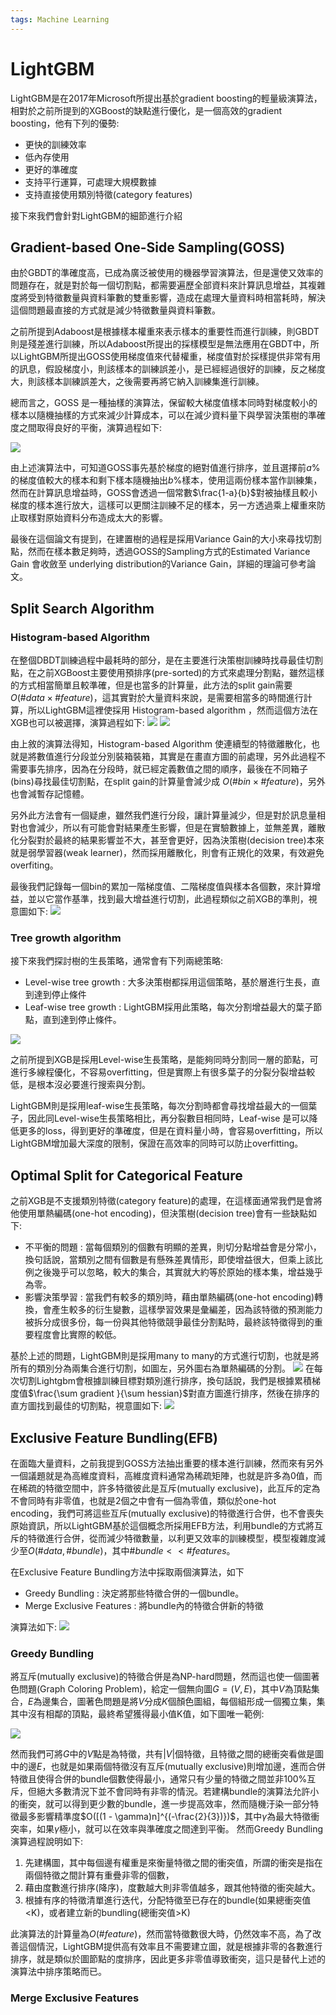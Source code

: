 ```yaml
---
tags: Machine Learning
---
```

LightGBM
===
LightGBM是在2017年Microsoft所提出基於gradient boosting的輕量級演算法，相對於之前所提到的XGBoost的缺點進行優化，是一個高效的gradient boosting，他有下列的優勢:
* 更快的訓練效率
* 低內存使用
* 更好的準確度
* 支持平行運算，可處理大規模數據
* 支持直接使用類別特徵(category features)

接下來我們會針對LightGBM的細節進行介紹
## Gradient-based One-Side Sampling(GOSS)
由於GBDT的準確度高，已成為廣泛被使用的機器學習演算法，但是還使又效率的問題存在，就是對於每一個切割點，都需要遍歷全部資料來計算訊息增益，其複雜度將受到特徵數量與資料筆數的雙重影響，造成在處理大量資料時相當耗時，解決這個問題最直接的方式就是減少特徵數量與資料筆數。

之前所提到Adaboost是根據樣本權重來表示樣本的重要性而進行訓練，則GBDT則是殘差進行訓練，所以Adaboost所提出的採樣模型是無法應用在GBDT中，所以LightGBM所提出GOSS使用梯度值來代替權重，梯度值對於採樣提供非常有用的訊息，假設梯度小，則該樣本的訓練誤差小，是已經經過很好的訓練，反之梯度大，則該樣本訓練誤差大，之後需要再將它納入訓練集進行訓練。

總而言之，GOSS 是一種抽樣的演算法，保留較大梯度值樣本同時對梯度較小的樣本以隨機抽樣的方式來減少計算成本，可以在減少資料量下與學習決策樹的準確度之間取得良好的平衡，演算過程如下:

![](https://github.com/WangJengYun/ML-DL-notes/blob/master/Machine%20Learning/images/Lightgbm/Gradient-based%20One-Side%20Sampling.PNG?raw=true)

由上述演算法中，可知道GOSS事先基於梯度的絕對值進行排序，並且選擇前$a\%$的梯度值較大的樣本和剩下樣本隨機抽出$b\%$樣本，使用這兩份樣本當作訓練集，然而在計算訊息增益時，GOSS會透過一個常數$\frac{1-a}{b}$對被抽樣且較小梯度的樣本進行放大，這樣可以更關注訓練不足的樣本，另一方透過乘上權重來防止取樣對原始資料分布造成太大的影響。

最後在這個論文有提到，在建置樹的過程是採用Variance Gain的大小來尋找切割點，然而在樣本數足夠時，透過GOSS的Sampling方式的Estimated Variance Gain 會收斂至 underlying distribution的Variance Gain，詳細的理論可參考論文。


## Split Search Algorithm 
### Histogram-based Algorithm 
在整個DBDT訓練過程中最耗時的部分，是在主要進行決策樹訓練時找尋最佳切割點，在之前XGBoost主要使用預排序(pre-sorted)的方式來處理分割點，雖然這樣的方式相當簡單且較準確，但是也當多的計算量，此方法的split gain需要$O(\#data \times \#feature)$，這其實對於大量資料來說，是需要相當多的時間進行計算，所以LightGBM這裡使採用 Histogram-based algorithm ，然而這個方法在XGB也可以被選擇，演算過程如下:
![](https://github.com/WangJengYun/ML-DL-notes/blob/master/Machine%20Learning/images/Lightgbm/Histogram-based%20algorithm.PNG?raw=true)
![](https://github.com/WangJengYun/ML-DL-notes/blob/master/Machine%20Learning/images/Lightgbm/Histogram-based%20algorithm_detail.PNG?raw=true)


由上敘的演算法得知，Histogram-based Algorithm 使連續型的特徵離散化，也就是將數值進行分段並分別裝箱裝箱，其實是在畫直方圖的前處理，另外此過程不需要事先排序，因為在分段時，就已經定義數值之間的順序，最後在不同箱子(bins)尋找最佳切割點，在split gain的計算量會減少成 $O(\#bin \times  \#feature)$，另外也會減暫存記憶體。

另外此方法會有一個疑慮，雖然我們進行分段，讓計算量減少，但是對於訊息量相對也會減少，所以有可能會對結果產生影響，但是在實驗數據上，並無差異，離散化分裂對於最終的結果影響並不大，甚至會更好，因為決策樹(decision tree)本來就是弱學習器(weak learner)，然而採用離散化，則會有正規化的效果，有效避免overfiting。

最後我們記錄每一個bin的累加一階梯度值、二階梯度值與樣本各個數，來計算增益，並以它當作基準，找到最大增益進行切割，此過程類似之前XGB的準則，視意圖如下:
![](https://github.com/WangJengYun/ML-DL-notes/blob/master/Machine%20Learning/images/Lightgbm/histogram_gain.PNG?raw=true)

### Tree growth algorithm 
接下來我們探討樹的生長策略，通常會有下列兩總策略:
* Level-wise tree growth : 大多決策樹都採用這個策略，基於層進行生長，直到達到停止條件
* Leaf-wise tree growth : LightGBM採用此策略，每次分割增益最大的葉子節點，直到達到停止條件。

![](https://github.com/WangJengYun/ML-DL-notes/blob/master/Machine%20Learning/images/Lightgbm/Tree%20growth%20algorithm.PNG?raw=true)

之前所提到XGB是採用Level-wise生長策略，是能夠同時分割同一層的節點，可進行多線程優化，不容易overfitting，但是實際上有很多葉子的分裂分裂增益較低，是根本沒必要進行搜索與分割。

LightGBM則是採用leaf-wise生長策略，每次分割時都會尋找增益最大的一個葉子，因此同Level-wise生長策略相比，再分裂數目相同時，Leaf-wise 是可以降低更多的loss，得到更好的準確度，但是在資料量小時，會容易overfitting，所以LightGBM增加最大深度的限制，保證在高效率的同時可以防止overfitting。

## Optimal Split for Categorical Feature 
之前XGB是不支援類別特徵(category feature)的處理，在這樣面通常我們是會將他使用單熱編碼(one-hot encoding)，但決策樹(decision tree)會有一些缺點如下:
* 不平衡的問題 : 當每個類別的個數有明顯的差異，則切分點增益會是分常小，換句話說，當類別之間有個數是有懸殊差異情形，即使增益很大，但乘上該比例之後幾乎可以忽略，較大的集合，其實就大約等於原始的樣本集，增益幾乎為零。
* 影響決策學習 : 當我們有較多的類別時，藉由單熱編碼(one-hot encoding)轉換，會產生較多的衍生變數，這樣學習效果是彙編差，因為該特徵的預測能力被拆分成很多份，每一份與其他特徵競爭最佳分割點時，最終該特徵得到的重要程度會比實際的較低。

基於上述的問題，LightGBM則是採用many to many的方式進行切割，也就是將所有的類別分為兩集合進行切割，如圖左，另外圖右為單熱編碼的分割。
![](https://github.com/WangJengYun/ML-DL-notes/blob/master/Machine%20Learning/images/Lightgbm/Optimal%20Split%20for%20Categorical%20Feature.PNG?raw=true)
在每次切割Lightgbm會根據訓練目標對類別進行排序，換句話說，我們是根據累積梯度值$\frac{\sum gradient }{\sum hessian}$對直方圖進行排序，然後在排序的直方圖找到最佳的切割點，視意圖如下:
![](https://github.com/WangJengYun/ML-DL-notes/blob/master/Machine%20Learning/images/Lightgbm/Optimal%20Split%20for%20Categorical%20Feature_2.PNG?raw=true)
## Exclusive Feature Bundling(EFB)
在面臨大量資料，之前我提到GOSS方法抽出重要的樣本進行訓練，然而來有另外一個議題就是為高維度資料，高維度資料通常為稀疏矩陣，也就是許多為0值，而在稀疏的特徵空間中，許多特徵彼此是互斥(mutually exclusive)，此互斥的定為不會同時有非零值，也就是2個之中會有一個為零值，類似於one-hot encoding，我們可將這些互斥(mutually exclusive)的特徵進行合併，也不會喪失原始資訊，所以LightGBM基於這個概念所採用EFB方法，利用bundle的方式將互斥的特徵進行合併，從而減少特徵數量，以利更又效率的訓練模型，模型複雜度減少至$O(\#data,\#bundle)$，其中$\#bundle << \#features$。

在Exclusive Feature Bundling方法中採取兩個演算法，如下
* Greedy Bundling : 決定將那些特徵合併的一個bundle。
* Merge Exclusive Features : 將bundle內的特徵合併新的特徵

演算法如下:
![](https://github.com/WangJengYun/ML-DL-notes/blob/master/Machine%20Learning/images/Lightgbm/EFB_1.PNG?raw=true)
### Greedy Bundling
將互斥(mutually exclusive)的特徵合併是為NP-hard問題，然而這也使一個圖著色問題(Graph Coloring Problem)，給定一個無向圖$G = (V,E)$，其中$V$為頂點集合，$E$為邊集合，圖著色問題是將$V$分成$K$個顏色圖組，每個組形成一個獨立集，集其中沒有相鄰的頂點，最終希望獲得最小值K值，如下圖唯一範例:

![](https://github.com/WangJengYun/ML-DL-notes/blob/master/Machine%20Learning/images/Lightgbm/Graph%20Coloring%20Problem.PNG?raw=true)

然而我們可將$G$中的$V$點是為特徵，共有$|V|$個特徵，且特徵之間的總衝突看做是圖中的邊$E$，也就是如果兩個特徵沒有互斥(mutually exclusive)則增加邊，進而合併特徵且使得合併的bundle個數使得最小，通常只有少量的特徵之間並非100%互斥，但絕大多數清況下並不會同時有非零的情況。若建構bundle的演算法允許小的衝突，就可以得到更少數的bundle，進一步提高效率，然而隨機汙染一部分特徵最多影響精準度$O([(1 - \gamma)n]^{(-\frac{2}{3})})$，其中$\gamma$為最大特徵衝突率，如果$\gamma$極小，就可以在效率與準確度之間達到平衡。
然而Greedy Bundling演算過程說明如下:
1. 先建構圖，其中每個邊有權重是來衡量特徵之間的衝突值，所謂的衝突是指在兩個特徵之間計算有重疊非零的個數，
2. 藉由度數進行排序(降序)，度數越大則非零值越多，跟其他特徵的衝突越大。
3. 根據有序的特徵清單進行迭代，分配特徵至已存在的bundle(如果總衝突值<K)，或者建立新的bundling(總衝突值>K)

此演算法的計算量為$O(\#feature)$，然而當特徵數很大時，仍然效率不高，為了改善這個情況，LightGBM提供高有效率且不需要建立圖，就是根據非零的各數進行排序，就是類似於圖節點的度排序，因此更多非零值導致衝突，這只是替代上述的演算法中排序策略而已。

### Merge Exclusive Features


